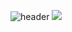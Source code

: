![header](https://capsule-render.vercel.app/api?type=wave&color=auto&height=300&section=header&text=SEONGYUN'S%HOUSE&fontSize=90)
<img src="https://capsule-render.vercel.app/api?type=wave&color=auto&height=300&section=header&text=capsule%20render&fontSize=90" />

